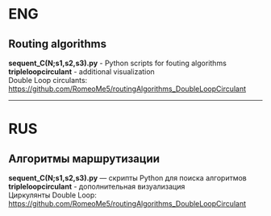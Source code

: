 # ENG
## Routing algorithms   
**sequent_C(N;s1,s2,s3).py** - Python scripts for fouting algorithms  
**tripleloopcirculant** - additional visualization    
Double Loop circulants: https://github.com/RomeoMe5/routingAlgorithms_DoubleLoopCirculant
***
# RUS
## Алгоритмы маршрутизации
**sequent_C(N;s1,s2,s3).py** — скрипты Python для поиска алгоритмов   
**tripleloopcirculant** - дополнительная визуализация   
Циркулянты Double Loop: https://github.com/RomeoMe5/routingAlgorithms_DoubleLoopCirculant
